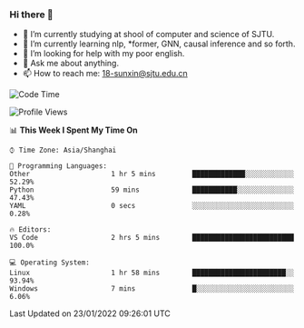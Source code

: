 ### Hi there 👋

<!--
**sunxin000/sunxin000** is a ✨ _special_ ✨ repository because its `README.md` (this file) appears on your GitHub profile.

Here are some ideas to get you started:

- 🔭 I’m currently working on ...
- 🌱 I’m currently learning ...
- 👯 I’m looking to collaborate on ...
- 🤔 I’m looking for help with ...
- 💬 Ask me about ...
- 📫 How to reach me: ...
- 😄 Pronouns: ...
- ⚡ Fun fact: ...
-->
- 🏫 I’m currently studying at shool of computer and science of SJTU.
- 🌱 I’m currently learning nlp, \*former, GNN, causal inference and so forth.
- 🤔 I’m looking for help with my poor english.
- 💬 Ask me about anything.
- 📫 How to reach me: 18-sunxin@sjtu.edu.cn
<!--START_SECTION:waka-->
![Code Time](http://img.shields.io/badge/Code%20Time-82%20hrs%2019%20mins-blue)

![Profile Views](http://img.shields.io/badge/Profile%20Views-0-blue)

📊 **This Week I Spent My Time On** 

```text
⌚︎ Time Zone: Asia/Shanghai

💬 Programming Languages: 
Other                    1 hr 5 mins         █████████████░░░░░░░░░░░░   52.29% 
Python                   59 mins             ███████████░░░░░░░░░░░░░░   47.43% 
YAML                     0 secs              ░░░░░░░░░░░░░░░░░░░░░░░░░   0.28%

🔥 Editors: 
VS Code                  2 hrs 5 mins        █████████████████████████   100.0%

💻 Operating System: 
Linux                    1 hr 58 mins        ███████████████████████░░   93.94% 
Windows                  7 mins              █░░░░░░░░░░░░░░░░░░░░░░░░   6.06%

```


 Last Updated on 23/01/2022 09:26:01 UTC
<!--END_SECTION:waka-->
